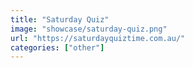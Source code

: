 ```yaml
---
title: "Saturday Quiz"
image: "showcase/saturday-quiz.png"
url: "https://saturdayquiztime.com.au/"
categories: ["other"]
---
```

